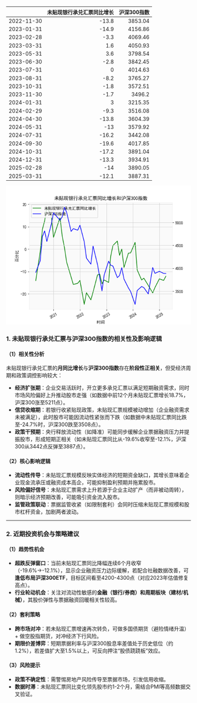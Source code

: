 |            |   未贴现银行承兑汇票同比增长 |   沪深300指数 |
|:-----------|-----------------------------:|--------------:|
| 2022-11-30 |                        -13.8 |       3853.04 |
| 2023-01-31 |                        -14.9 |       4156.86 |
| 2023-02-28 |                         -3.3 |       4069.46 |
| 2023-03-31 |                          1.6 |       4050.93 |
| 2023-05-31 |                          3.6 |       3798.54 |
| 2023-06-30 |                         -2.8 |       3842.45 |
| 2023-07-31 |                          0   |       4014.63 |
| 2023-08-31 |                         -8.2 |       3765.27 |
| 2023-10-31 |                         -1.8 |       3572.51 |
| 2023-11-30 |                         -1.7 |       3496.2  |
| 2024-01-31 |                          3   |       3215.35 |
| 2024-02-29 |                         -9.3 |       3516.08 |
| 2024-04-30 |                        -13.8 |       3604.39 |
| 2024-05-31 |                        -13   |       3579.92 |
| 2024-07-31 |                        -16.2 |       3442.08 |
| 2024-09-30 |                        -19.6 |       4017.85 |
| 2024-10-31 |                        -17.2 |       3891.04 |
| 2024-12-31 |                        -13.3 |       3934.91 |
| 2025-02-28 |                        -14   |       3890.05 |
| 2025-03-31 |                        -12.1 |       3887.31 |

![图](bank_hs300.png)



### 1. 未贴现银行承兑汇票与沪深300指数的相关性及影响逻辑

#### （1）相关性分析
未贴现银行承兑汇票的**月同比增长**与**沪深300指数**存在**阶段性正相关**，但受经济周期和政策调控影响较大：
- **经济扩张期**：企业交易活跃时，开立更多承兑汇票以满足短期融资需求，同时市场风险偏好上升推动股市走强（如数据中前12个月未贴现汇票增长18.7%，沪深300涨至5211点）。
- **信贷收缩期**：若银行收紧贴现政策，未贴现汇票规模被动增加（企业融资需求未被满足），此时股市可能因流动性紧张而下跌（如数据中未贴现汇票同比跌至-24.7%时，沪深300跌至3508点）。
- **政策干预期**：央行释放流动性（如降准）可能同步缓解企业票据融资压力并提振股市，形成短期正相关（如未贴现汇票同比从-19.6%收窄至-12.1%，沪深300从3442点反弹至3887点）。

#### （2）核心影响逻辑
- **流动性传导**：未贴现汇票规模反映实体经济的短期资金缺口，其增长意味着企业现金流承压或融资成本高企，可能抑制盈利预期并拖累股市。
- **风险偏好信号**：未贴现汇票需求上升若源于企业主动扩产（而非被动周转），则暗示经济预期改善，可能吸引资金流入股市。
- **监管政策联动**：票据监管收紧（如限制套利）会同时压缩未贴现汇票规模和股市杠杆资金，加剧两者波动。

---

### 2. 近期投资机会与策略建议

#### （1）趋势性机会
- **超跌反弹窗口**：当前未贴现汇票同比降幅连续6个月收窄（-19.6%→-12.1%），显示企业融资压力边际缓解，若配合社融数据改善，可**逢低布局沪深300ETF**，目标区间看至4200-4300点（对应2023年估值修复高点）。
- **行业轮动机会**：关注对流动性敏感的**金融（银行/券商）和周期板块（建材/机械）**，其股价弹性与票据融资回暖相关性较高。

#### （2）套利策略
- **跨市场对冲**：若未贴现汇票增速再次转负，可做多国债期货（避险情绪升温）+ 做空股指期货，对冲经济下行风险。
- **期限价差博弈**：短期票据利率与沪深300股息率差值处于历史低位（约1.2%），若差值扩大至1.5%以上，可反向押注“股债跷跷板”效应。

#### （3）风险提示
- **政策不确定性**：需警惕房地产风险传导至票据市场，引发信用收缩。
- **数据时滞**：未贴现汇票同比变化领先股市约1-2个月，需结合PMI等高频数据交叉验证。